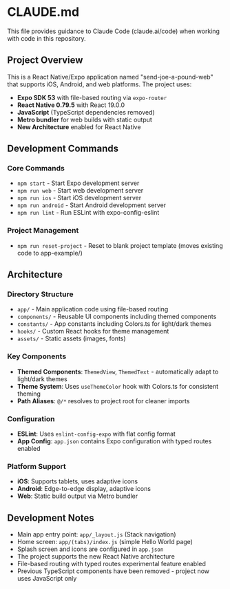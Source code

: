 # CLAUDE.md

This file provides guidance to Claude Code (claude.ai/code) when working with code in this repository.

## Project Overview

This is a React Native/Expo application named "send-joe-a-pound-web" that supports iOS, Android, and web platforms. The project uses:
- **Expo SDK 53** with file-based routing via `expo-router`
- **React Native 0.79.5** with React 19.0.0
- **JavaScript** (TypeScript dependencies removed)
- **Metro bundler** for web builds with static output
- **New Architecture** enabled for React Native

## Development Commands

### Core Commands
- `npm start` - Start Expo development server
- `npm run web` - Start web development server
- `npm run ios` - Start iOS development server
- `npm run android` - Start Android development server
- `npm run lint` - Run ESLint with expo-config-eslint

### Project Management
- `npm run reset-project` - Reset to blank project template (moves existing code to app-example/)

## Architecture

### Directory Structure
- `app/` - Main application code using file-based routing
- `components/` - Reusable UI components including themed components
- `constants/` - App constants including Colors.ts for light/dark themes
- `hooks/` - Custom React hooks for theme management
- `assets/` - Static assets (images, fonts)

### Key Components
- **Themed Components**: `ThemedView`, `ThemedText` - automatically adapt to light/dark themes
- **Theme System**: Uses `useThemeColor` hook with Colors.ts for consistent theming
- **Path Aliases**: `@/*` resolves to project root for cleaner imports

### Configuration
- **ESLint**: Uses `eslint-config-expo` with flat config format
- **App Config**: `app.json` contains Expo configuration with typed routes enabled

### Platform Support
- **iOS**: Supports tablets, uses adaptive icons
- **Android**: Edge-to-edge display, adaptive icons
- **Web**: Static build output via Metro bundler

## Development Notes

- Main app entry point: `app/_layout.js` (Stack navigation)
- Home screen: `app/(tabs)/index.js` (simple Hello World page)
- Splash screen and icons are configured in `app.json`
- The project supports the new React Native architecture
- File-based routing with typed routes experimental feature enabled
- Previous TypeScript components have been removed - project now uses JavaScript only